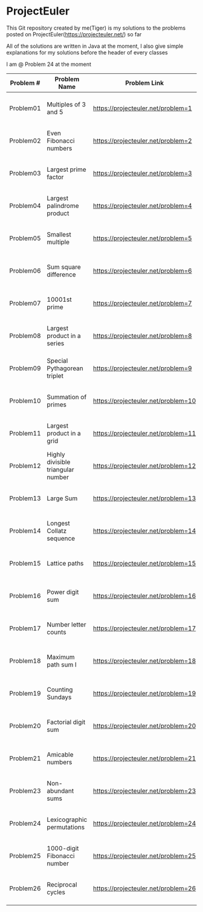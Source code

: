 ProjectEuler
============

This Git repository created by me(Tiger) is my solutions to the problems posted on ProjectEuler(https://projecteuler.net/) so far

All of the solutions are written in Java at the moment, I also give simple explanations for my solutions before the header of every classes


I am @ Problem 24 at the moment



|   Problem #   | Problem Name  | Problem Link  |  Solved Time  | 
| ------------- | ------------- | ------------- | ------------- |
|   Problem01    | Multiples of 3 and 5 |  https://projecteuler.net/problem=1  | 2014-11-27 9:52 pm |
|   Problem02   | Even Fibonacci numbers  |  https://projecteuler.net/problem=2  | 2014-11-27 10:25 pm |
|   Problem03   | Largest prime factor  |  https://projecteuler.net/problem=3  | 2014-12-03 11:35 pm |
|   Problem04   | Largest palindrome product  |  https://projecteuler.net/problem=4  | 2014-12-03 11:35 pm |
|   Problem05   | Smallest multiple  |  https://projecteuler.net/problem=5  | 2014-12-03 11:35 pm |
|   Problem06   | Sum square difference  |  https://projecteuler.net/problem=6  | 2014-12-03 11:35 pm |
|   Problem07   | 10001st prime  |  https://projecteuler.net/problem=7  | 2014-12-03 11:35 pm |
|   Problem08   | Largest product in a series  |  https://projecteuler.net/problem=8  | 2014-12-03 11:35 pm |
|   Problem09   | Special Pythagorean triplet  |  https://projecteuler.net/problem=9  | 2014-12-03 11:35 pm |
|   Problem10   | Summation of primes  |  https://projecteuler.net/problem=10  | 2014-12-03 11:35 pm |
|   Problem11   | Largest product in a grid  |  https://projecteuler.net/problem=11  | 2014-11-28 00:00 am |
|   Problem12   | Highly divisible triangular number  |  https://projecteuler.net/problem=12  | 2014-11-27 10:10 pm |
|   Problem13   | Large Sum  |  https://projecteuler.net/problem=13  | 2014-11-29 4:45 pm |
|   Problem14   | Longest Collatz sequence  |  https://projecteuler.net/problem=14  | 2014-11-29 2:12 am |
|   Problem15   | Lattice paths  |  https://projecteuler.net/problem=15  | 2014-11-28 5:30 pm |
|   Problem16   | Power digit sum  |  https://projecteuler.net/problem=16  | 2014-11-29 5:45 pm |
|   Problem17   | Number letter counts  |  https://projecteuler.net/problem=17  | 2014-11-30 5:32 pm |
|   Problem18   | Maximum path sum I |  https://projecteuler.net/problem=18  | 2014-11-30 3:45 pm |
|   Problem19   | Counting Sundays  |  https://projecteuler.net/problem=19  | 2014-11-30 5:01 pm |
|   Problem20   | Factorial digit sum  |  https://projecteuler.net/problem=20  | 2014-11-30 4:30 pm |
|   Problem21   | Amicable numbers |  https://projecteuler.net/problem=21  | 2014-11-03 10:20 pm |
|   Problem23   | Non-abundant sums |  https://projecteuler.net/problem=23  | 2014-11-04 02:13 am |
|   Problem24   | Lexicographic permutations |  https://projecteuler.net/problem=24  | 2014-11-04 11:31 pm |
|   Problem25   | 1000-digit Fibonacci number |  https://projecteuler.net/problem=25  | 2014-11-05 00:38 am |
|   Problem26   | Reciprocal cycles |  https://projecteuler.net/problem=26  | 2014-11-05 01:34 am |




